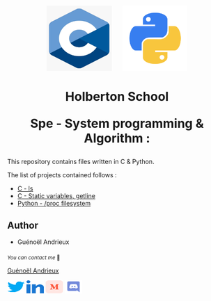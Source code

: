 <div style="text-align: center;">
<img width="150" height="150" src="./images/c.webp" style="display: inline-block;">
<img width="150" height="150" src="./images/python.png" style="display: inline-block; margin-left: 20px;">
</div>


<h1 align="center">Holberton School

Spe - System programming & Algorithm :</h1>
This repository contains files written in C & Python.

The list of projects contained follows :

* [C - ls](./ls/)
* [C - Static variables, getline](./getline/)
* [Python - /proc filesystem](./proc_filesystem/)


## Author 

* Guénoël Andrieux

<sub>_You can contact me_ 📩

[Guénoël Andrieux](https://github.com/guenoel)

<p align="left">
<a href="https://twitter.com/GuenoelAndrieux" target="blank"><img align="center" src="./images/twitter.svg" alt="GuenoelAndrieux" height="30" width="40" /></a>
<a href="https://www.linkedin.com/in/GuenoelAndrieux/" target="blank"><img align="center" src="./images/linked-in-alt.svg" alt="GuenoelAndrieux" height="30" width="40" /></a>
<a href="https://medium.com/@5020" target="blank"><img align="center" src="./images/medium.svg" alt="@5020" height="30" width="40" /></a>
<a href="https://discord.gg/guenoel" target="blank"><img align="center" src="./images/discord.svg" alt="guenoel" height="30" width="40" /></a>
</p>
